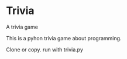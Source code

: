 # Trivia
A trivia game

This is a pyhon trivia game about programming.

Clone or copy. run with trivia.py
